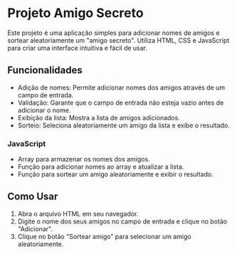 
# Projeto Amigo Secreto

Este projeto é uma aplicação simples para adicionar nomes de amigos e sortear aleatoriamente um "amigo secreto". Utiliza HTML, CSS e JavaScript para criar uma interface intuitiva e fácil de usar.

## Funcionalidades

- Adição de nomes: Permite adicionar nomes dos amigos através de um campo de entrada.
- Validação: Garante que o campo de entrada não esteja vazio antes de adicionar o nome.
- Exibição da lista: Mostra a lista de amigos adicionados.
- Sorteio: Seleciona aleatoriamente um amigo da lista e exibe o resultado.

### JavaScript

- Array para armazenar os nomes dos amigos.
- Função para adicionar nomes ao array e atualizar a lista.
- Função para sortear um amigo aleatoriamente e exibir o resultado.

## Como Usar

1. Abra o arquivo HTML em seu navegador.
2. Digite o nome dos seus amigos no campo de entrada e clique no botão "Adicionar".
3. Clique no botão "Sortear amigo" para selecionar um amigo aleatoriamente.

